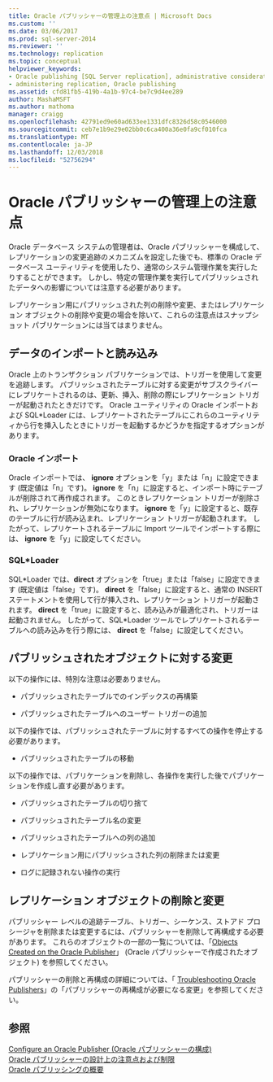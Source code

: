 ```yaml
---
title: Oracle パブリッシャーの管理上の注意点 | Microsoft Docs
ms.custom: ''
ms.date: 03/06/2017
ms.prod: sql-server-2014
ms.reviewer: ''
ms.technology: replication
ms.topic: conceptual
helpviewer_keywords:
- Oracle publishing [SQL Server replication], administrative considerations
- administering replication, Oracle publishing
ms.assetid: cfd81fb5-419b-4a1b-97c4-be7c9d4ee289
author: MashaMSFT
ms.author: mathoma
manager: craigg
ms.openlocfilehash: 42791ed9e60ad633ee1331dfc8326d58c0546000
ms.sourcegitcommit: ceb7e1b9e29e02bb0c6ca400a36e0fa9cf010fca
ms.translationtype: MT
ms.contentlocale: ja-JP
ms.lasthandoff: 12/03/2018
ms.locfileid: "52756294"
---
```

# <a name="administrative-considerations-for-oracle-publishers"></a>Oracle パブリッシャーの管理上の注意点
  Oracle データベース システムの管理者は、Oracle パブリッシャーを構成して、レプリケーションの変更追跡のメカニズムを設定した後でも、標準の Oracle データベース ユーティリティを使用したり、通常のシステム管理作業を実行したりすることができます。 しかし、特定の管理作業を実行してパブリッシュされたデータへの影響については注意する必要があります。  
  
 レプリケーション用にパブリッシュされた列の削除や変更、またはレプリケーション オブジェクトの削除や変更の場合を除いて、これらの注意点はスナップショット パブリケーションには当てはまりません。  
  
## <a name="importing-and-loading-data"></a>データのインポートと読み込み  
 Oracle 上のトランザクション パブリケーションでは、トリガーを使用して変更を追跡します。 パブリッシュされたテーブルに対する変更がサブスクライバーにレプリケートされるのは、更新、挿入、削除の際にレプリケーション トリガーが起動されたときだけです。 Oracle ユーティリティの Oracle インポートおよび SQL*Loader には、レプリケートされたテーブルにこれらのユーティリティから行を挿入したときにトリガーを起動するかどうかを指定するオプションがあります。  
  
### <a name="oracle-import"></a>Oracle インポート  
 Oracle インポートでは、 **ignore** オプションを「y」または「n」に設定できます (既定値は「n」です)。 **ignore** を「n」に設定すると、インポート時にテーブルが削除されて再作成されます。 このときレプリケーション トリガーが削除され、レプリケーションが無効になります。 **ignore** を「y」に設定すると、既存のテーブルに行が読み込まれ、レプリケーション トリガーが起動されます。 したがって、レプリケートされるテーブルに Import ツールでインポートする際には、 **ignore** を「y」に設定してください。  
  
### <a name="sqlloader"></a>SQL*Loader  
 SQL\*Loader では、**direct** オプションを「true」または「false」に設定できます (既定値は「false」です)。 **direct** を「false」に設定すると、通常の INSERT ステートメントを使用して行が挿入され、レプリケーション トリガーが起動されます。 **direct** を「true」に設定すると、読み込みが最適化され、トリガーは起動されません。 したがって、SQL*Loader ツールでレプリケートされるテーブルへの読み込みを行う際には、 **direct** を「false」に設定してください。  
  
## <a name="making-changes-to-published-objects"></a>パブリッシュされたオブジェクトに対する変更  
 以下の操作には、特別な注意は必要ありません。  
  
-   パブリッシュされたテーブルでのインデックスの再構築  
  
-   パブリッシュされたテーブルへのユーザー トリガーの追加  
  
 以下の操作では、パブリッシュされたテーブルに対するすべての操作を停止する必要があります。  
  
-   パブリッシュされたテーブルの移動  
  
 以下の操作では、パブリケーションを削除し、各操作を実行した後でパブリケーションを作成し直す必要があります。  
  
-   パブリッシュされたテーブルの切り捨て  
  
-   パブリッシュされたテーブル名の変更  
  
-   パブリッシュされたテーブルへの列の追加  
  
-   レプリケーション用にパブリッシュされた列の削除または変更  
  
-   ログに記録されない操作の実行  
  
## <a name="dropping-or-modifying-replication-objects"></a>レプリケーション オブジェクトの削除と変更  
 パブリッシャー レベルの追跡テーブル、トリガー、シーケンス、ストアド プロシージャを削除または変更するには、パブリッシャーを削除して再構成する必要があります。 これらのオブジェクトの一部の一覧については、「[Objects Created on the Oracle Publisher](objects-created-on-the-oracle-publisher.md)」 (Oracle パブリッシャーで作成されたオブジェクト) を参照してください。  
  
 パブリッシャーの削除と再構成の詳細については、「 [Troubleshooting Oracle Publishers](troubleshooting-oracle-publishers.md)」の「パブリッシャーの再構成が必要になる変更」を参照してください。  
  
## <a name="see-also"></a>参照  
 [Configure an Oracle Publisher (Oracle パブリッシャーの構成)](configure-an-oracle-publisher.md)   
 [Oracle パブリッシャーの設計上の注意点および制限](design-considerations-and-limitations-for-oracle-publishers.md)   
 [Oracle パブリッシングの概要](oracle-publishing-overview.md)  
  
  
